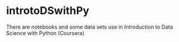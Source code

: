 # introtoDSwithPy

There are notebooks and some data sets use in Introduction to Data Science with Python (Coursera)
